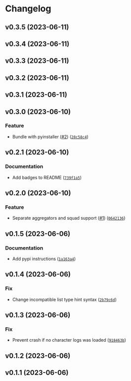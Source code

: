 # Changelog

<!--next-version-placeholder-->

## v0.3.5 (2023-06-11)



## v0.3.4 (2023-06-11)



## v0.3.3 (2023-06-11)



## v0.3.2 (2023-06-11)



## v0.3.1 (2023-06-11)



## v0.3.0 (2023-06-10)

### Feature

* Bundle with pyinstaller ([#2](https://github.com/agelito/eve-smarterbombing/issues/2)) ([`28c58c4`](https://github.com/agelito/eve-smarterbombing/commit/28c58c40acbbeb6abc3744bbddbd0b8ae67287eb))

## v0.2.1 (2023-06-10)

### Documentation

* Add badges to README ([`739f1a5`](https://github.com/agelito/eve-smarterbombing/commit/739f1a5c883771bf825fd6b209556b0f0bf05196))

## v0.2.0 (2023-06-10)

### Feature

* Separate aggregators and squad support ([#1](https://github.com/agelito/eve-smarterbombing/issues/1)) ([`0642136`](https://github.com/agelito/eve-smarterbombing/commit/06421360adfb1e21fa78c0f78912b774005939a3))

## v0.1.5 (2023-06-06)

### Documentation

* Add pypi instructions ([`1a163a4`](https://github.com/agelito/eve-smarterbombing/commit/1a163a43c562416e64240ab209f5d75329b05eae))

## v0.1.4 (2023-06-06)

### Fix

* Change incompatible list type hint syntax ([`2b79c6d`](https://github.com/agelito/eve-smarterbombing/commit/2b79c6d4fd334827e6f0a45646ccfb706687d453))

## v0.1.3 (2023-06-06)

### Fix

* Prevent crash if no character logs was loaded ([`918463b`](https://github.com/agelito/eve-smarterbombing/commit/918463b8e99e59b7357162c702ac82e0c12be00d))

## v0.1.2 (2023-06-06)



## v0.1.1 (2023-06-06)



